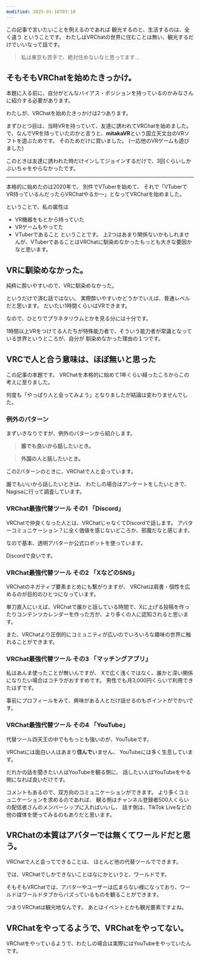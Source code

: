 ```yaml
---
modified: 2025-01-16T03:10
---
```


この記事で言いたいことを例えるのであれば
観光するのと、生活するのは、全く違う
ということです。
わたしはVRChatの世界に住むことは無い、観光するだけでいいなって話です。

> 私は東京も苦手で、絶対住めないなと思ってます…


## そもそもVRChatを始めたきっかけ。

本題に入る前に、自分がどんなバイアス・ポジションを持っているのかみなさんに紹介する必要があります。

わたしが、VRChatを始めたきっかけは2つあります。

まずひとつ目は、当時VRを持っていて、友達に誘われてVRChatを始めました。
で、なんでVRを持っていたのかと言うと、**mitakaVR**という国立天文台のVRソフトを遊ぶためです。
そのためだけに買いました。
(一応他のVRゲームも遊びました)

このときは友達に誘われた時だけインしてジョインするだけで、3回くらいしかぶいちゃをやらなかったです。

---

本格的に始めたのは2020年で、
別件でVTuberを始めて、
それで「VTuberでVR持っているんだったらVRChatやるか〜」となってVRChatを始めました。

ということで、私の属性は
- VR機器をもとから持っていた
- VRゲームもやってた
- VTuberであること
ということです。
上2つはあまり関係ないかもしれませんが、VTuberであることはVRChatに馴染めなかったもっとも大きな要因かなと思います。

## VRに馴染めなかった。

純粋に酔いやすいので、VRに馴染めなかった。

というだけで済む話ではない。
実際酔いやすいかどうかでいえば、普通レベルだと思います。
だいたい1時間くらいはVRできます。

なので、ひとりでプラネタリウムとかを見る分には十分です。

1時間以上VRをつけてる人たちが特殊能力者で、そういう能力者が常識となっている世界というところが、自分が
馴染めなかった理由の１つです。


## VRCで人と合う意味は、ほぼ無いと思った

この記事の本題です。
VRChatを本格的に始めて1年くらい経ったころからこの考えに至りました。

何度も「やっぱり人と会ってみよう」となりましたが結論は変わりませんでした。

### 例外のパターン
まずいきなりですが、例外のパターンから紹介します。

> **誰でも良いから話したいとき。**

> **外国の人と話したいとき。**

この2パターンのときに、VRChatで人と会っています。

誰でもいいから話したいときは、
わたしの場合はアンケートをしたいときで、Nagisaに行って調査しています。

### VRChat最強代替ツール その1 「Discord」

VRChatで仲良くなった人とは、VRChatじゃなくてDiscordで話します。
アバターコミュニケーション？に全く価値を感じないどころか、邪魔だなと感じます。

なので基本、透明アバターか公式ロボットを使っています。

Discordで良いです。

### VRChat最強代替ツール その2 「XなどのSNS」

VRChatのネガティブ要素まとめにも繋がりますが、
VRChatは肩書・個性を広めるのが目的のひとつになっています。

単刀直入にいえば、VRChatで誰かと話している時間で、Xに上げる投稿を作ったりコンテンツカレンダーを作った方が、より多くの人に認知されると思います。

また、VRChatより圧倒的にコミュニティが広いのでいろいろな趣味の世界に触れることができます。

### VRChat最強代替ツール その3 「マッチングアプリ」

私はあんま使ったことが無いんですが、
Xで広く浅くではなく、誰かと深い関係になりたい場合はコチラがおすすめです。
男性でも月3,000円くらいで利用できたはずです。

事前にプロフィールをみて、興味がある人とだけ話せるのもポイントがでかいです。

###  VRChat最強代替ツール その4 「YouTube」

代替ツール四天王の中でももっとも強いのが、YouTubeです。

VRChatには面白い人はあまり**住んで**いません、
YouTubeには多く生息しています。

だれかの話を聞きたい人はYouTubeを観る側に、
話したい人はYouTubeをやる側になれば良いだけです。

コメントもあるので、双方向のコミュニケーションができます。
より多くコミュニケーションを求めるのであれば、
観る側はチャンネル登録者500人くらいの配信者さんのメンバーシップに入ればいいし、
話す側は、TikTok Liveなどの他の媒体を使ってみるのもありだと思います。




## VRChatの本質はアバターでは無くてワールドだと思う。

VRChatで人と会ってできることは、
ほとんど他の代替ツールでできます。

では、VRChatでしかできないことはなにかというと、ワールドです。

そもそもVRChatでは、アバターやユーザーは広まらない様になっており、ワールドはワールドタブからバズっているものを観ることができます。

つまりVRChatは観光地なんです。
あとはイベントとかも観光要素ですよね。

## VRChatをやってるようで、VRChatをやってない。

VRChatをやっているようで、わたしの場合は実際にはYouTubeをやっていたんです。

